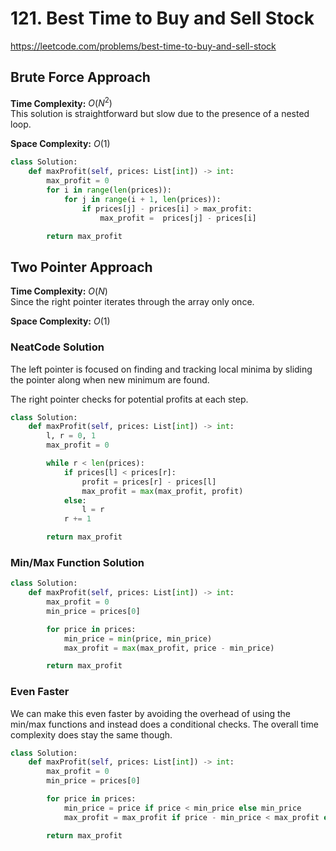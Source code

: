 # 121. Best Time to Buy and Sell Stock

https://leetcode.com/problems/best-time-to-buy-and-sell-stock

## Brute Force Approach

**Time Complexity:** $O(N^2)$  
This solution is straightforward but slow due to the presence of a nested loop.

**Space Complexity:** $O(1)$

```python
class Solution:
    def maxProfit(self, prices: List[int]) -> int:
        max_profit = 0
        for i in range(len(prices)):
            for j in range(i + 1, len(prices)):
                if prices[j] - prices[i] > max_profit:
                    max_profit =  prices[j] - prices[i]

        return max_profit
```

## Two Pointer Approach

**Time Complexity:** $O(N)$  
Since the right pointer iterates through the array only once.

**Space Complexity:** $O(1)$

### NeatCode Solution

The left pointer is focused on finding and tracking local minima by sliding the pointer along when new minimum are found.

The right pointer checks for potential profits at each step.

```python
class Solution:
    def maxProfit(self, prices: List[int]) -> int:
        l, r = 0, 1
        max_profit = 0

        while r < len(prices):
            if prices[l] < prices[r]:
                profit = prices[r] - prices[l]
                max_profit = max(max_profit, profit)
            else:
                l = r
            r += 1

        return max_profit
```

### Min/Max Function Solution

```python
class Solution:
    def maxProfit(self, prices: List[int]) -> int:
        max_profit = 0
        min_price = prices[0]

        for price in prices:
            min_price = min(price, min_price)
            max_profit = max(max_profit, price - min_price)

        return max_profit
```

### Even Faster

We can make this even faster by avoiding the overhead of using the min/max functions and instead does a conditional checks. The overall time complexity does stay the same though.

```python
class Solution:
    def maxProfit(self, prices: List[int]) -> int:
        max_profit = 0
        min_price = prices[0]

        for price in prices:
            min_price = price if price < min_price else min_price
            max_profit = max_profit if price - min_price < max_profit else price - min_price

        return max_profit
```
